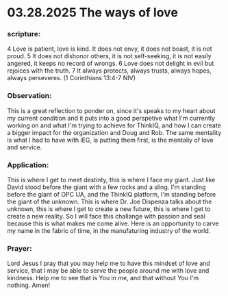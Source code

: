 # 03.28.2025 The ways of love

### scripture:
4 Love is patient, love is kind. It does not envy, it does not boast, it is not proud. 
5 It does not dishonor others, it is not self-seeking, it is not easily angered, it keeps no record of wrongs. 
6 Love does not delight in evil but rejoices with the truth. 
7 It always protects, always trusts, always hopes, always perseveres.
(1 Corinthians 13:4-7 NIV)

### Observation:
This is a great reflection to ponder on, since it's speaks to my heart about my current condition and it puts into a good perspetive
what I'm currently working on and what I'm trying to achieve for ThinkIQ, and how I can create a bigger impact for the organization and Doug and Rob.
The same mentality is what I had to have with iEG, is putting them first, is the mentaliy of love and service.

### Application:
This is where I get to meet destinty, this is where I face my giant. Just like David stood before the giant with a few rocks and a sling.
I'm standing before the giant of OPC UA, and the ThinkIQ platform, I'm standing before the giant of the unknown. This is where Dr. Joe Dispenza
talks about the unknown, this is where I get to create a new future, this is where I get to create a new reality. So I will face this challange
with passion and seal because this is what makes me come alive. Here is an opportunity to carve my name in the fabric of time, in the manufaturing industry of the world.

### Prayer:
Lord Jesus I pray that you may help me to have this mindset of love and service, that I may be able to serve the people around me with love and kindness.
Help me to see that is You in me, and that without You I'm nothing. Amen!

